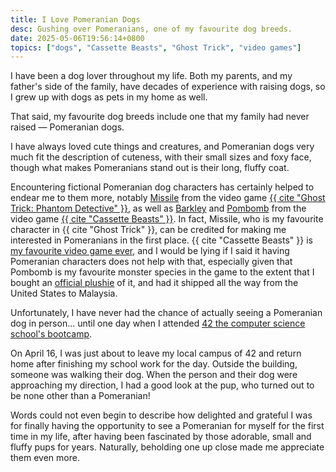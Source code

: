 ```yaml
---
title: I Love Pomeranian Dogs
desc: Gushing over Pomeranians, one of my favourite dog breeds.
date: 2025-05-06T19:56:14+0800
topics: ["dogs", "Cassette Beasts", "Ghost Trick", "video games"]
---
```

I have been a dog lover throughout my life. Both my parents, and my father's side of the family, have decades of experience with raising dogs, so I grew up with dogs as pets in my home as well.

That said, my favourite dog breeds include one that my family had never raised — Pomeranian dogs.

I have always loved cute things and creatures, and Pomeranian dogs very much fit the description of cuteness, with their small sizes and foxy face, though what makes Pomeranians stand out is their long, fluffy coat.

Encountering fictional Pomeranian dog characters has certainly helped to endear me to them more, notably [Missile](https://en.wikipedia.org/wiki/Missile_(Ghost_Trick)) from the video game [{{ cite "Ghost Trick: Phantom Detective" }}](https://en.wikipedia.org/wiki/Ghost_Trick:_Phantom_Detective), as well as [Barkley](https://wiki.cassettebeasts.com/wiki/Barkley) and [Pombomb](https://wiki.cassettebeasts.com/wiki/Pombomb) from the video game [{{ cite "Cassette Beasts" }}](https://www.cassettebeasts.com/). In fact, Missile, who is my favourite character in {{ cite "Ghost Trick" }}, can be credited for making me interested in Pomeranians in the first place. {{ cite "Cassette Beasts" }} is [my favourite video game ever](2024-11-19-my-ultimate-comfort-media.md), and I would be lying if I said it having Pomeranian characters does not help with that, especially given that Pombomb is my favourite monster species in the game to the extent that I bought an [official plushie](https://wiki.cassettebeasts.com/wiki/Cassette_Beasts_Plushies) of it, and had it shipped all the way from the United States to Malaysia.

Unfortunately, I have never had the chance of actually seeing a Pomeranian dog in person... until one day when I attended [42 the computer science school's bootcamp](2025-05-04-42-piscine-completed.md).

On April 16, I was just about to leave my local campus of 42 and return home after finishing my school work for the day. Outside the building, someone was walking their dog. When the person and their dog were approaching my direction, I had a good look at the pup, who turned out to be none other than a Pomeranian!

Words could not even begin to describe how delighted and grateful I was for finally having the opportunity to see a Pomeranian for myself for the first time in my life, after having been fascinated by those adorable, small and fluffy pups for years. Naturally, beholding one up close made me appreciate them even more.
